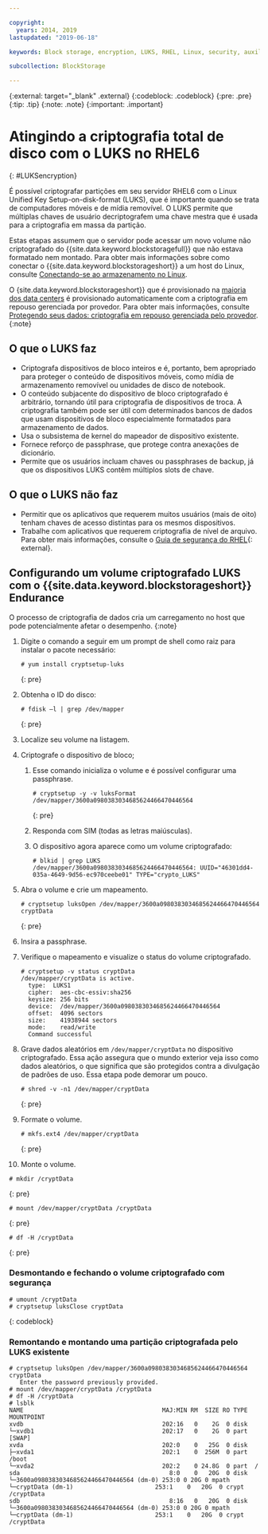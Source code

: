 ```yaml
---

copyright:
  years: 2014, 2019
lastupdated: "2019-06-18"

keywords: Block storage, encryption, LUKS, RHEL, Linux, security, auxiliary storage

subcollection: BlockStorage

---
```

{:external: target="_blank" .external}
{:codeblock: .codeblock}
{:pre: .pre}
{:tip: .tip}
{:note: .note}
{:important: .important}

# Atingindo a criptografia total de disco com o LUKS no RHEL6
{: #LUKSencryption}

É possível criptografar partições em seu servidor RHEL6 com o Linux Unified Key Setup-on-disk-format
(LUKS), que é importante quando se trata de computadores móveis e de mídia removível. O LUKS permite que múltiplas chaves de usuário decriptografem uma chave mestra
que é usada para a criptografia em massa da partição.

Estas etapas assumem que o servidor pode acessar um novo volume não criptografado do {{site.data.keyword.blockstoragefull}} que não estava formatado nem montado. Para obter mais informações sobre como conectar o {{site.data.keyword.blockstorageshort}} a um host do Linux, consulte [Conectando-se ao armazenamento no Linux](/docs/infrastructure/BlockStorage?topic=BlockStorage-mountingLinux).

O {site.data.keyword.blockstorageshort}} que é provisionado na [maioria dos data centers](/docs/infrastructure/BlockStorage?topic=BlockStorage-selectDC) é provisionado automaticamente com a criptografia em repouso gerenciada por provedor. Para obter mais informações, consulte [Protegendo seus dados: criptografia em repouso gerenciada pelo provedor](/docs/infrastructure/BlockStorage?topic=BlockStorage-encryption).
{:note}

## O que o LUKS faz

- Criptografa dispositivos de bloco inteiros e é, portanto, bem apropriado para proteger o conteúdo de dispositivos móveis, como mídia de armazenamento removível ou unidades de disco de notebook.
- O conteúdo subjacente do dispositivo de bloco criptografado é arbitrário, tornando útil para
criptografia de dispositivos de troca. A criptografia também pode ser útil com determinados bancos de dados
que usam dispositivos de bloco especialmente formatados para armazenamento de dados.
- Usa o subsistema de kernel do mapeador de dispositivo existente.
- Fornece reforço de passphrase, que protege contra anexações de dicionário.
- Permite que os usuários incluam chaves ou passphrases de backup, já que os dispositivos LUKS
contêm múltiplos slots de chave.


## O que o LUKS não faz

- Permitir que os aplicativos que requerem muitos usuários (mais de oito) tenham chaves de acesso distintas para os mesmos dispositivos.
- Trabalhe com aplicativos que requerem criptografia de nível de arquivo. Para obter mais
informações, consulte o [Guia de segurança do RHEL](https://access.redhat.com/documentation/en-US/Red_Hat_Enterprise_Linux/7/html/Security_Guide/sec-Encryption.html){: external}.

## Configurando um volume criptografado LUKS com o {{site.data.keyword.blockstorageshort}} Endurance

O processo de criptografia de dados cria um carregamento no host que pode potencialmente afetar o desempenho.
{:note}

1. Digite o comando a seguir em um prompt de shell como raiz para instalar o pacote necessário: <br/>
   ```
   # yum install cryptsetup-luks
   ```
   {: pre}
2. Obtenha o ID do disco:<br/>
   ```
   # fdisk –l | grep /dev/mapper
   ```
   {: pre}
3. Localize seu volume na listagem.
4. Criptografe o dispositivo de bloco;

   1. Esse comando inicializa o volume e é possível configurar uma passphrase. <br/>

      ```
      # cryptsetup -y -v luksFormat /dev/mapper/3600a0980383034685624466470446564
      ```
      {: pre}

   2. Responda com SIM (todas as letras maiúsculas).

   3. O dispositivo agora aparece como um volume criptografado:

      ```
      # blkid | grep LUKS
      /dev/mapper/3600a0980383034685624466470446564: UUID="46301dd4-035a-4649-9d56-ec970ceebe01" TYPE="crypto_LUKS"
      ```

5. Abra o volume e crie um mapeamento.<br/>
   ```
   # cryptsetup luksOpen /dev/mapper/3600a0980383034685624466470446564 cryptData
   ```
   {: pre}
6. Insira a passphrase.
7. Verifique o mapeamento e visualize o status do volume criptografado.   <br/>
   ```
   # cryptsetup -v status cryptData
   /dev/mapper/cryptData is active.
     type:  LUKS1
     cipher:  aes-cbc-essiv:sha256
     keysize: 256 bits
     device:  /dev/mapper/3600a0980383034685624466470446564
     offset:  4096 sectors
     size:    41938944 sectors
     mode:    read/write
     Command successful
   ```
8. Grave dados aleatórios em `/dev/mapper/cryptData` no dispositivo criptografado. Essa ação assegura que o mundo exterior veja isso como dados aleatórios, o que significa que são protegidos contra a divulgação de padrões de uso. Essa etapa pode demorar um pouco.<br/>
    ```
    # shred -v -n1 /dev/mapper/cryptData
    ```
    {: pre}
9. Formate o volume.<br/>
   ```
   # mkfs.ext4 /dev/mapper/cryptData
   ```
   {: pre}
10. Monte o volume.<br/>
   ```
   # mkdir /cryptData
   ```
   {: pre}
   ```
   # mount /dev/mapper/cryptData /cryptData
   ```
   {: pre}
   ```
   # df -H /cryptData
   ```
   {: pre}

### Desmontando e fechando o volume criptografado com segurança
   ```
   # umount /cryptData
   # cryptsetup luksClose cryptData
   ```
   {: codeblock}

### Remontando e montando uma partição criptografada pelo LUKS existente
   ```
   # cryptsetup luksOpen /dev/mapper/3600a0980383034685624466470446564 cryptData
      Enter the password previously provided.
   # mount /dev/mapper/cryptData /cryptData
   # df -H /cryptData
   # lsblk
   NAME                                       MAJ:MIN RM  SIZE RO TYPE  MOUNTPOINT
   xvdb                                       202:16   0    2G  0 disk
   └─xvdb1                                    202:17   0    2G  0 part  [SWAP]
   xvda                                       202:0    0   25G  0 disk
   ├─xvda1                                    202:1    0  256M  0 part  /boot
   └─xvda2                                    202:2    0 24.8G  0 part  /
   sda                                          8:0    0   20G  0 disk
   └─3600a0980383034685624466470446564 (dm-0) 253:0 0 20G 0 mpath
   └─cryptData (dm-1)                       253:1    0   20G  0 crypt /cryptData
   sdb                                          8:16   0   20G  0 disk
   └─3600a0980383034685624466470446564 (dm-0) 253:0 0 20G 0 mpath
   └─cryptData (dm-1)                       253:1    0   20G  0 crypt /cryptData
   ```
